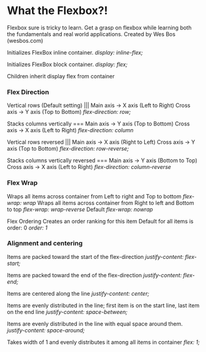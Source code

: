 # What the Flexbox?!

Flexbox sure is tricky to learn. Get a grasp on flexbox while learning both the fundamentals and real world applications. Created by Wes Bos (wesbos.com)

Initializes FlexBox inline container.
*display: inline-flex;*

Initializes FlexBox block container.
*display: flex;*

Children inherit display flex from container

### Flex Direction
Vertical rows (Default setting)         |||
Main axis   ->  X axis (Left to Right)
Cross axis  ->  Y axis (Top to Bottom)
  *flex-direction: row;*

Stacks columns vertically               ===
Main axis   ->  Y axis (Top to Bottom)
Cross axis   ->  X axis (Left to Right)
  *flex-direction: column* 

Vertical rows reversed                  |||
Main axis   ->  X axis (Right to Left)
Cross axis  ->  Y axis (Top to Bottom)
  *flex-direction: row-reverse;*

Stacks columns vertically reversed      ===
Main axis   ->  Y axis (Bottom to Top)
Cross axis   ->  X axis (Left to Right)
  *flex-direction: column-reverse* 

### Flex Wrap
Wraps all items across container from Left to right and Top to bottom
  *flex-wrap: wrap*
Wraps all items across container from Right to left and Bottom to top
  *flex-wrap: wrap-reverse*
Default
  *flex-wrap: nowrap*

Flex Ordering
Creates an order ranking for this item
Default for all items is order: 0
  *order: 1*

### Alignment and centering
Items are packed toward the start of the flex-direction
  *justify-content: flex-start;*

Items are packed toward the end of the flex-direction
  *justify-content: flex-end;*

Items are centered along the line
  *justify-content: center;*

Items are evenly distributed in the line; first item is on the start line, last item on the end line
  *justify-content: space-between;*

Items are evenly distributed in the line with equal space around them.
  *justify-content: space-around;*


Takes width of 1 and evenly distributes it among all items in container
  *flex: 1;*